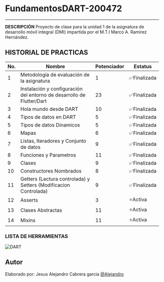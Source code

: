 # FundamentosDART-200472
----

**DESCRIPCIÓN**
Proyecto de clase para la unidad 1 de la asignatura de desarrollo móvil integral (DMI) impartida por el M.T.I Marco A. Ramírez Hernández.

## HISTORIAL DE PRACTICAS

|No.|Nombre|Potenciador|Estatus|
|--|--|--|--|
|1|Metodología de evaluación de la asignatura|1|✅Finalizada|
|2|Instalación y configuración del entorno de desarrollo de Flutter/Dart|23|✅Finalizada|
|3|Hola mundo desde DART|10|✅Finalizada|
|4|Tipos de datos en DART|5|✅Finalizada|
|5|Tipos de datos Dinamicos|5|✅Finalizada|
|6|Mapas|6|✅Finalizada|
|7|Listas, Iteradores y Conjunto de datos|9|✅Finalizada|
|8|Funciones y Parametros|11|✅Finalizada|
|9|Clases|9|✅Finalizada|
|10|Constructores Nombrados|8|✅Finalizada|
|11|Getters (Lectura controlada) y Setters (Modificacion Controlada)|9|✅Finalizada|
|12|Asserts|3|⭐Activa|
|13|Clases Abstractas|11|⭐Activa|
|14|Mixins|11|⭐Activa|

### LISTA DE HERRAMIENTAS
![DART](https://img.shields.io/badge/Dart-0175C2?style=for-the-badge&logo=dart&logoColor=white)

## Autor
Elaborado por: Jesus Alejandro Cabrera garcia [@Alejandro](https://github.com/JesusAlejandroCabreraGarcia)
